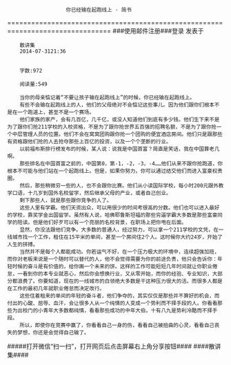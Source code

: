                        你已经输在起跑线上 - 简书
================================================================================
###使用邮件注册###登录        发表于


        
        散讲集
        2014-07-3121:36


        字数:972

        阅读量:549

        当你的母亲惦记着“不要让孩子输在起跑线上”的时候，你已经输在起跑线上。
        有些不会输在起跑线上的人，他们的父母绝对不会惦记这些事儿。因为他们跟你们根本不是在一个跑道上，甚至不是一个赛场。
        他们家族的家产，会有几百亿，几千亿，或没人知道他们到底有多少钱。他们生下来不是为了跟你们抢211学校的入校资格，不是为了跟你抢世界五百强的招聘名额，不是为了跟你抢一个中层管理人员的位置。他们不会在窝窝团购跟你抢一个团购的便宜酒店房间。他们只是跟那些有资格跟他们抢的人去抢夺那些上百亿的投资，以及一个个垄断的行业。
        以前福布斯排行榜发布的时候，某人说：说我是中国首富？简直是笑话，我在中国算老几啊。
        那些排名在中国首富之前的，中国第0，第-1，-2，-3，-4……他们从来不跟你抢跑道，你根本不可能与他们站在一个起跑线上。但是，如果你努力，你可以通过结交他们而进入富豪权贵圈。
        然后，那些稍微穷一些的人，也不会跟你比赛。他们从小读国际学校，每小时200元跟外教学口语，十几岁到国外名校留学，然后继承父母的产业，或者自己创业。
        剩下那些人，就是那些跟你竞争的人了。
        这些人里有学霸。他们天资出众，可以用很少的时间考很高的分数。他们也可以进入最好的学校，靠奖学金出国留学。虽然有人说，哈佛耶鲁斯坦福的那些穷逼学霸大多数是那些富豪同学的陪读。但是他们好歹可以有一个亮丽的名校背景，在职场上把你甩在后面。
        显然，你没法跟他们竞争。大多数的普通人，经过努力，可以拿一个211学校的文凭，在一线城市找一个工作，租住在15平米的单间，甚至一个房间住2个人。这时候你大约24岁，开始了人生的拼搏。
        当然并不是每个人都能成功。你若运气不好，在一个压力极大的环境中，连续超强加班，而你对老板来说是一个随时可以替代的人，他不会觉得需要为你的前途负责，他只会告诉你：年轻时候的奋斗是有价值的，给你画一个未来的饼。这样的工作可能短短几年时间就让你职业倦怠，一看到你的本专业就恶心，然后你会想换行业，又从零开始，而你的经验、专业知识，大部分都浪费了。你要知道，现在的一线城市的白领绝大多数是干这种压力很大的活。而很多人都是在工作的最初几年就职业倦怠而决定改行。
        这些住着租来的单间的年轻的奋斗者，他们争夺的，其实仅仅是那些并不算好的机会，而付出的心酸、屈辱、血汗，会让很多人从一个纯情的人变成一个势利而不择手段的人。你看看那些为出校门的小青年大多数都纯情，看看那些成功的中年大伯，十有八九是势利冷酷而不择手段。
        所以，即使你在竞赛中赢了，你看看自己一身的伤，看看自己被扭曲的心灵，看看自己丧失的梦想，你还是会觉得自己输了。
#####打开微信“扫一扫”，打开网页后点击屏幕右上角分享按钮####
        ####散讲集####
      